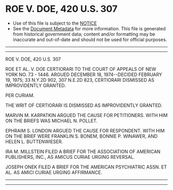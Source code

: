 ---
---

# ROE V. DOE, 420 U.S. 307

* Use of this file is subject to the [NOTICE](https://github.com/publicdocs/notice/blob/master/NOTICE)
* See the [Document Metadata](../../../) for more information.
  This file is generated from historical government data; content and/or formatting may be inaccurate and out-of-date and should not be used for official purposes.

----------
----------

ROE V. DOE, 420 U.S. 307

ROE ET AL. V. DOE CERTIORARI TO THE COURT OF APPEALS OF NEW YORK NO. 73 - 1446.  ARGUED DECEMBER 18, 1974--DECIDED FEBRUARY 19, 1975; 33 N.Y.2D 902, 307 N.E.2D 823, CERTIORARI DISMISSED AS IMPROVIDENTLY GRANTED.

PER CURIAM.

THE WRIT OF CERTIORARI IS DISMISSED AS IMPROVIDENTLY GRANTED.

MARVIN M. KARPATKIN ARGUED THE CAUSE FOR PETITIONERS.  WITH HIM ON THE BRIEFS WAS MICHAEL N. POLLET.

EPHRAIM S. LONDON ARGUED THE CAUSE FOR RESPONDENT.  WITH HIM ON THE BRIEF WERE FRANKLIN S. BONEM, BONNIE P. WINAWER, AND HELEN L. BUTTENWIESER.

IRA M. MILLSTEIN FILED A BRIEF FOR THE ASSOCIATION OF AMERICAN PUBLISHERS, INC., AS AMICUS CURIAE URGING REVERSAL.

JOSEPH ONEK FILED A BRIEF FOR THE AMERICAN PSYCHIATRIC ASSN. ET AL. AS AMICI CURIAE URGING AFFIRMANCE.


----------
----------

